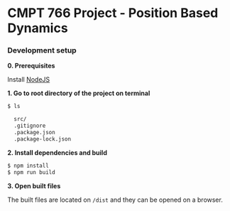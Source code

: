 # CMPT 766 Project - Position Based Dynamics

### Development setup

**0. Prerequisites**

Install [NodeJS](https://nodejs.org/en/)

**1. Go to root directory of the project on terminal**

```bash
$ ls

  src/
  .gitignore
  .package.json
  .package-lock.json
```

**2. Install dependencies and build**

```bash
$ npm install
$ npm run build
```

**3. Open built files**

The built files are located on `/dist` and they can be opened on a browser.
